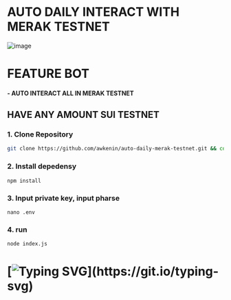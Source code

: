 # AUTO DAILY INTERACT WITH MERAK TESTNET

![image](https://github.com/user-attachments/assets/a68234c4-1443-4188-af0f-f5cb2bf5521d)

# FEATURE BOT
#### - AUTO INTERACT ALL IN MERAK TESTNET

## HAVE ANY AMOUNT SUI TESTNET

### 1. Clone Repository

```bash
git clone https://github.com/awkenin/auto-daily-merak-testnet.git && cd auto-daily-merak-testnet
```
### 2. Install depedensy
```
npm install 
```

### 3. Input private key, input pharse
```
nano .env
```

### 4. run

```bash
node index.js
```
#

# [![Typing SVG](https://readme-typing-svg.demolab.com?font=Fira+Code&pause=1000&width=435&lines=🔥+Thank+You+for+Your+Support!)](https://git.io/typing-svg)
